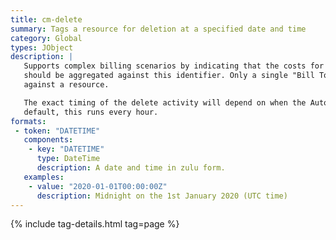 ```yaml
---
title: cm-delete
summary: Tags a resource for deletion at a specified date and time
category: Global
types: JObject
description: |
   Supports complex billing scenarios by indicating that the costs for the tagged resource
   should be aggregated against this identifier. Only a single "Bill To" reference can be tagged
   against a resource.

   The exact timing of the delete activity will depend on when the Automation job is scheduled. By
   default, this runs every hour.
formats: 
 - token: "DATETIME"
   components:
    - key: "DATETIME"
      type: DateTime
      description: A date and time in zulu form.
   examples:
    - value: "2020-01-01T00:00:00Z"
      description: Midnight on the 1st January 2020 (UTC time)
---
```

{% include tag-details.html tag=page %}